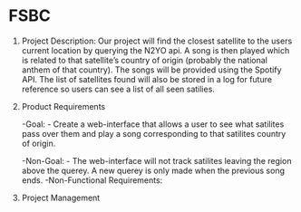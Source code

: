 # FSBC
1) Project Description: Our project will find the closest satellite to the users current location by querying the N2YO api. A song is then played which is related to that satellite’s country of origin (probably the national anthem of that country). The songs will be provided using the Spotify API. The list of satellites found will also be stored in a log for future reference so users can see a list of all seen satilies.

2) Product Requirements

   -Goal:
         - Create a web-interface that allows a user to see what satilites pass over them and play a song corresponding to that satilites country of origin.

   -Non-Goal:
         - The web-interface will not track satilites leaving the region above the querey. A new querey is only made when the previous song ends.
      -Non-Functional Requirements:

4) Project Management
